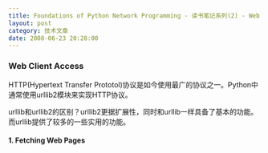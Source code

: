 ```yaml
---
title: Foundations of Python Network Programming - 读书笔记系列(2) - Web Services
layout: post
category: 技术文章
date: 2008-06-23 20:28:00
---
```


### Web Client Access

HTTP(Hypertext Transfer Prototol)协议是如今使用最广的协议之一。Python中通常使用urllib2模块来实现HTTP协议。

urllib和urllib2的区别？urllib2更据扩展性，同时和urllib一样具备了基本的功能。而urllib提供了较多的一些实用的功能。

#### 1. Fetching Web Pages

<div class="cnblogs_code"><!--

Code highlighting produced by Actipro CodeHighlighter (freeware)

http://www.CodeHighlighter.com/

-->![](http://www.cnblogs.com/Images/OutliningIndicators/None.gif)<span style="color: #0000ff;">import</span><span style="color: #000000;">&nbsp;sys,&nbsp;urllib2

![](http://www.cnblogs.com/Images/OutliningIndicators/None.gif)

![](http://www.cnblogs.com/Images/OutliningIndicators/None.gif)req&nbsp;</span><span style="color: #000000;">=</span><span style="color: #000000;">&nbsp;urllib2.Request(sys.argv[</span><span style="color: #000000;">1</span><span style="color: #000000;">])

![](http://www.cnblogs.com/Images/OutliningIndicators/None.gif)fd&nbsp;</span><span style="color: #000000;">=</span><span style="color: #000000;">&nbsp;urllib2.urlopen(req)

![](http://www.cnblogs.com/Images/OutliningIndicators/None.gif)</span><span style="color: #0000ff;">print</span><span style="color: #000000;">&nbsp;</span><span style="color: #800000;">"</span><span style="color: #800000;">Retrieved</span><span style="color: #800000;">"</span><span style="color: #000000;">,&nbsp;fd.geturl()

![](http://www.cnblogs.com/Images/OutliningIndicators/None.gif)info&nbsp;</span><span style="color: #000000;">=</span><span style="color: #000000;">&nbsp;fd.info()

![](http://www.cnblogs.com/Images/OutliningIndicators/None.gif)</span><span style="color: #0000ff;">for</span><span style="color: #000000;">&nbsp;key,&nbsp;value&nbsp;</span><span style="color: #0000ff;">in</span><span style="color: #000000;">&nbsp;info.items():

![](http://www.cnblogs.com/Images/OutliningIndicators/None.gif)&nbsp;&nbsp;&nbsp;&nbsp;</span><span style="color: #0000ff;">print</span><span style="color: #000000;">&nbsp;</span><span style="color: #800000;">"</span><span style="color: #800000;">%s&nbsp;=&nbsp;%s</span><span style="color: #800000;">"</span><span style="color: #000000;">&nbsp;</span><span style="color: #000000;">%</span><span style="color: #000000;">&nbsp;(key,&nbsp;value)</span></div>

urllib2.urlopen()返回的是一个File-like对象，因此可以调用read()方法，比如：

<div class="cnblogs_code"><!--

Code highlighting produced by Actipro CodeHighlighter (freeware)

http://www.CodeHighlighter.com/

-->![](http://www.cnblogs.com/Images/OutliningIndicators/None.gif)<span style="color: #0000ff;">import</span><span style="color: #000000;">&nbsp;sys,&nbsp;urllib2

![](http://www.cnblogs.com/Images/OutliningIndicators/None.gif)

![](http://www.cnblogs.com/Images/OutliningIndicators/None.gif)req&nbsp;</span><span style="color: #000000;">=</span><span style="color: #000000;">&nbsp;urllib2.Request(sys.argv[</span><span style="color: #000000;">1</span><span style="color: #000000;">])

![](http://www.cnblogs.com/Images/OutliningIndicators/None.gif)fd&nbsp;</span><span style="color: #000000;">=</span><span style="color: #000000;">&nbsp;urllib2.urlopen(req)

![](http://www.cnblogs.com/Images/OutliningIndicators/None.gif)</span><span style="color: #0000ff;">while</span><span style="color: #000000;">&nbsp;</span><span style="color: #000000;">1</span><span style="color: #000000;">:

![](http://www.cnblogs.com/Images/OutliningIndicators/None.gif)&nbsp;&nbsp;&nbsp;&nbsp;data&nbsp;</span><span style="color: #000000;">=</span><span style="color: #000000;">&nbsp;fd.read(</span><span style="color: #000000;">1024</span><span style="color: #000000;">)

![](http://www.cnblogs.com/Images/OutliningIndicators/None.gif)&nbsp;&nbsp;&nbsp;&nbsp;</span><span style="color: #0000ff;">if</span><span style="color: #000000;">&nbsp;</span><span style="color: #0000ff;">not</span><span style="color: #000000;">&nbsp;len(data):

![](http://www.cnblogs.com/Images/OutliningIndicators/None.gif)&nbsp;&nbsp;&nbsp;&nbsp;&nbsp;&nbsp;&nbsp;&nbsp;</span><span style="color: #0000ff;">break</span><span style="color: #000000;">

![](http://www.cnblogs.com/Images/OutliningIndicators/None.gif)&nbsp;&nbsp;&nbsp;&nbsp;sys.stdout.write(data)</span></div>

#### 
2. Authenticating

通常，某些网页需要HTTP安全性验证才能访问(SSL)，比如需要提供用户名和密码的信息。如果我们没有提供不要的信息去访问一个需要安全性验证的网页，将会返回一个HTTP401(Authorization Required)，urllib2模块能够处理这种情况，看下面的例子：

<div class="cnblogs_code"><!--

Code highlighting produced by Actipro CodeHighlighter (freeware)

http://www.CodeHighlighter.com/

-->![](http://www.cnblogs.com/Images/OutliningIndicators/None.gif)<span style="color: #0000ff;">import</span><span style="color: #000000;">&nbsp;sys,&nbsp;urllib2,&nbsp;getpass

![](http://www.cnblogs.com/Images/OutliningIndicators/None.gif)

![](http://www.cnblogs.com/Images/OutliningIndicators/None.gif)</span><span style="color: #0000ff;">class</span><span style="color: #000000;">&nbsp;TerminalPassword(urllib2.HTTPPasswordMgr):

![](http://www.cnblogs.com/Images/OutliningIndicators/None.gif)&nbsp;&nbsp;&nbsp;&nbsp;</span><span style="color: #0000ff;">def</span><span style="color: #000000;">&nbsp;find_user_password(self,&nbsp;realm,&nbsp;authuri):

![](http://www.cnblogs.com/Images/OutliningIndicators/None.gif)&nbsp;&nbsp;&nbsp;&nbsp;&nbsp;&nbsp;&nbsp;&nbsp;retval&nbsp;</span><span style="color: #000000;">=</span><span style="color: #000000;">&nbsp;urllib2.HTTPPasswordMgr.find_user_password(self,&nbsp;realm,

![](http://www.cnblogs.com/Images/OutliningIndicators/None.gif)&nbsp;&nbsp;&nbsp;&nbsp;&nbsp;&nbsp;&nbsp;&nbsp;&nbsp;&nbsp;&nbsp;&nbsp;&nbsp;&nbsp;&nbsp;&nbsp;&nbsp;&nbsp;&nbsp;&nbsp;&nbsp;&nbsp;&nbsp;&nbsp;&nbsp;&nbsp;&nbsp;&nbsp;&nbsp;&nbsp;&nbsp;&nbsp;&nbsp;&nbsp;&nbsp;&nbsp;&nbsp;&nbsp;&nbsp;&nbsp;&nbsp;&nbsp;&nbsp;&nbsp;&nbsp;&nbsp;&nbsp;&nbsp;&nbsp;&nbsp;&nbsp;&nbsp;&nbsp;&nbsp;&nbsp;&nbsp;&nbsp;&nbsp;&nbsp;&nbsp;authuri)

![](http://www.cnblogs.com/Images/OutliningIndicators/None.gif)&nbsp;&nbsp;&nbsp;&nbsp;&nbsp;&nbsp;&nbsp;&nbsp;</span><span style="color: #0000ff;">if</span><span style="color: #000000;">&nbsp;retval[0]&nbsp;</span><span style="color: #000000;">==</span><span style="color: #000000;">&nbsp;None&nbsp;</span><span style="color: #0000ff;">and</span><span style="color: #000000;">&nbsp;retval[</span><span style="color: #000000;">1</span><span style="color: #000000;">]&nbsp;</span><span style="color: #000000;">==</span><span style="color: #000000;">&nbsp;None:

![](http://www.cnblogs.com/Images/OutliningIndicators/None.gif)&nbsp;&nbsp;&nbsp;&nbsp;&nbsp;&nbsp;&nbsp;&nbsp;&nbsp;&nbsp;&nbsp;&nbsp;</span><span style="color: #008000;">#</span><span style="color: #008000;">&nbsp;Did&nbsp;not&nbsp;find&nbsp;it&nbsp;in&nbsp;stored&nbsp;values;&nbsp;prompt&nbsp;user.</span><span style="color: #008000;">

![](http://www.cnblogs.com/Images/OutliningIndicators/None.gif)</span><span style="color: #000000;">&nbsp;&nbsp;&nbsp;&nbsp;&nbsp;&nbsp;&nbsp;&nbsp;&nbsp;&nbsp;&nbsp;&nbsp;sys.stdout.write(</span><span style="color: #800000;">"</span><span style="color: #800000;">Login&nbsp;required&nbsp;for&nbsp;%s&nbsp;at&nbsp;%s\n</span><span style="color: #800000;">"</span><span style="color: #000000;">&nbsp;</span><span style="color: #000000;">%</span><span style="color: #000000;">&nbsp;\

![](http://www.cnblogs.com/Images/OutliningIndicators/None.gif)&nbsp;&nbsp;&nbsp;&nbsp;&nbsp;&nbsp;&nbsp;&nbsp;&nbsp;&nbsp;&nbsp;&nbsp;&nbsp;&nbsp;&nbsp;&nbsp;&nbsp;&nbsp;&nbsp;&nbsp;&nbsp;&nbsp;&nbsp;&nbsp;&nbsp;&nbsp;&nbsp;&nbsp;&nbsp;(realm,&nbsp;authuri))

![](http://www.cnblogs.com/Images/OutliningIndicators/None.gif)&nbsp;&nbsp;&nbsp;&nbsp;&nbsp;&nbsp;&nbsp;&nbsp;&nbsp;&nbsp;&nbsp;&nbsp;sys.stdout.write(</span><span style="color: #800000;">"</span><span style="color: #800000;">Username:&nbsp;</span><span style="color: #800000;">"</span><span style="color: #000000;">)

![](http://www.cnblogs.com/Images/OutliningIndicators/None.gif)&nbsp;&nbsp;&nbsp;&nbsp;&nbsp;&nbsp;&nbsp;&nbsp;&nbsp;&nbsp;&nbsp;&nbsp;username&nbsp;</span><span style="color: #000000;">=</span><span style="color: #000000;">&nbsp;sys.stdin.readline().rstrip()

![](http://www.cnblogs.com/Images/OutliningIndicators/None.gif)&nbsp;&nbsp;&nbsp;&nbsp;&nbsp;&nbsp;&nbsp;&nbsp;&nbsp;&nbsp;&nbsp;&nbsp;password&nbsp;</span><span style="color: #000000;">=</span><span style="color: #000000;">&nbsp;getpass.getpass().rstrip()

![](http://www.cnblogs.com/Images/OutliningIndicators/None.gif)&nbsp;&nbsp;&nbsp;&nbsp;&nbsp;&nbsp;&nbsp;&nbsp;&nbsp;&nbsp;&nbsp;&nbsp;</span><span style="color: #0000ff;">return</span><span style="color: #000000;">&nbsp;(username,&nbsp;password)

![](http://www.cnblogs.com/Images/OutliningIndicators/None.gif)&nbsp;&nbsp;&nbsp;&nbsp;&nbsp;&nbsp;&nbsp;&nbsp;</span><span style="color: #0000ff;">else</span><span style="color: #000000;">:

![](http://www.cnblogs.com/Images/OutliningIndicators/None.gif)&nbsp;&nbsp;&nbsp;&nbsp;&nbsp;&nbsp;&nbsp;&nbsp;&nbsp;&nbsp;&nbsp;&nbsp;</span><span style="color: #0000ff;">return</span><span style="color: #000000;">&nbsp;retval

![](http://www.cnblogs.com/Images/OutliningIndicators/None.gif)

![](http://www.cnblogs.com/Images/OutliningIndicators/None.gif)req&nbsp;</span><span style="color: #000000;">=</span><span style="color: #000000;">&nbsp;urllib2.Request(sys.argv[</span><span style="color: #000000;">1</span><span style="color: #000000;">])

![](http://www.cnblogs.com/Images/OutliningIndicators/None.gif)opener&nbsp;</span><span style="color: #000000;">=</span><span style="color: #000000;">&nbsp;urllib2.build_opener(urllib2.HTTPBasicAuthHandler(TerminalPassword()))

![](http://www.cnblogs.com/Images/OutliningIndicators/None.gif)fd&nbsp;</span><span style="color: #000000;">=</span><span style="color: #000000;">&nbsp;opener.open(req)

![](http://www.cnblogs.com/Images/OutliningIndicators/None.gif)</span><span style="color: #0000ff;">print</span><span style="color: #000000;">&nbsp;</span><span style="color: #800000;">"</span><span style="color: #800000;">Retrieved</span><span style="color: #800000;">"</span><span style="color: #000000;">,&nbsp;fd.geturl()

![](http://www.cnblogs.com/Images/OutliningIndicators/None.gif)info&nbsp;</span><span style="color: #000000;">=</span><span style="color: #000000;">&nbsp;fd.info()

![](http://www.cnblogs.com/Images/OutliningIndicators/None.gif)</span><span style="color: #0000ff;">for</span><span style="color: #000000;">&nbsp;key,&nbsp;value&nbsp;</span><span style="color: #0000ff;">in</span><span style="color: #000000;">&nbsp;info.items():

![](http://www.cnblogs.com/Images/OutliningIndicators/None.gif)&nbsp;&nbsp;&nbsp;&nbsp;</span><span style="color: #0000ff;">print</span><span style="color: #000000;">&nbsp;</span><span style="color: #800000;">"</span><span style="color: #800000;">%s&nbsp;=&nbsp;%s</span><span style="color: #800000;">"</span><span style="color: #000000;">&nbsp;</span><span style="color: #000000;">%</span><span style="color: #000000;">&nbsp;(key,&nbsp;value)</span></div>

仔细分析一下上面的代码，第一步还是一样调用了Request()方法，第二步使用了urlib2.build_opener()方法创建一个opener，里面的参数是类似委托类型，当网页需要安全性验证时，HTTPBasicAuthHandler将会自动调用委托的方法TerminalPassword，而这个TerminalPassword是一个继承自urllib2.HTTPPasswordMgr的类，用于在需要用户名和密码时提供相应的信息。其实，在我们的第一个例子中（不需要安全性验证的例子），build_opener()在urlopen()的内部自动被调用了，传的参数为空，因为网页不需要安全性验证。

#### 
3. Submitting Form Data -- Get

提交表单数据其实有很多种，本书提到了是两种：Get和Post，其实还有比如：Put方式（不知道Python里有没有提供）。先来看Get方式，Get方式是直接把要提交的数据放在URL里的，每个参数之间用&amp;号隔开。看下面的代码：

<div class="cnblogs_code"><!--

Code highlighting produced by Actipro CodeHighlighter (freeware)

http://www.CodeHighlighter.com/

-->![](http://www.cnblogs.com/Images/OutliningIndicators/None.gif)<span style="color: #0000ff;">import</span><span style="color: #000000;">&nbsp;sys,&nbsp;urllib2,&nbsp;urllib

![](http://www.cnblogs.com/Images/OutliningIndicators/None.gif)

![](http://www.cnblogs.com/Images/OutliningIndicators/None.gif)</span><span style="color: #0000ff;">def</span><span style="color: #000000;">&nbsp;addGETdata(url,&nbsp;data):

![](http://www.cnblogs.com/Images/OutliningIndicators/None.gif)&nbsp;&nbsp;&nbsp;&nbsp;</span><span style="color: #800000;">"""</span><span style="color: #800000;">Adds&nbsp;data&nbsp;to&nbsp;url.&nbsp;&nbsp;Data&nbsp;should&nbsp;be&nbsp;a&nbsp;list&nbsp;or&nbsp;tuple&nbsp;consisting&nbsp;of&nbsp;2-item

![](http://www.cnblogs.com/Images/OutliningIndicators/None.gif)&nbsp;&nbsp;&nbsp;&nbsp;lists&nbsp;or&nbsp;tuples&nbsp;of&nbsp;the&nbsp;form:&nbsp;(key,&nbsp;value).

![](http://www.cnblogs.com/Images/OutliningIndicators/None.gif)

![](http://www.cnblogs.com/Images/OutliningIndicators/None.gif)&nbsp;&nbsp;&nbsp;&nbsp;Items&nbsp;that&nbsp;have&nbsp;no&nbsp;key&nbsp;should&nbsp;have&nbsp;key&nbsp;set&nbsp;to&nbsp;None.

![](http://www.cnblogs.com/Images/OutliningIndicators/None.gif)

![](http://www.cnblogs.com/Images/OutliningIndicators/None.gif)&nbsp;&nbsp;&nbsp;&nbsp;A&nbsp;given&nbsp;key&nbsp;may&nbsp;occur&nbsp;more&nbsp;than&nbsp;once.

![](http://www.cnblogs.com/Images/OutliningIndicators/None.gif)&nbsp;&nbsp;&nbsp;&nbsp;</span><span style="color: #800000;">"""</span><span style="color: #000000;">

![](http://www.cnblogs.com/Images/OutliningIndicators/None.gif)&nbsp;&nbsp;&nbsp;&nbsp;</span><span style="color: #0000ff;">return</span><span style="color: #000000;">&nbsp;url&nbsp;</span><span style="color: #000000;">+</span><span style="color: #000000;">&nbsp;</span><span style="color: #800000;">'</span><span style="color: #800000;">?</span><span style="color: #800000;">'</span><span style="color: #000000;">&nbsp;</span><span style="color: #000000;">+</span><span style="color: #000000;">&nbsp;urllib.urlencode(data)

![](http://www.cnblogs.com/Images/OutliningIndicators/None.gif)

![](http://www.cnblogs.com/Images/OutliningIndicators/None.gif)zipcode&nbsp;</span><span style="color: #000000;">=</span><span style="color: #000000;">&nbsp;sys.argv[</span><span style="color: #000000;">1</span><span style="color: #000000;">]

![](http://www.cnblogs.com/Images/OutliningIndicators/None.gif)url&nbsp;</span><span style="color: #000000;">=</span><span style="color: #000000;">&nbsp;addGETdata(</span><span style="color: #800000;">'</span><span style="color: #800000;">http://www.wunderground.com/cgi-bin/findweather/getForecast</span><span style="color: #800000;">'</span><span style="color: #000000;">,

![](http://www.cnblogs.com/Images/OutliningIndicators/None.gif)&nbsp;&nbsp;&nbsp;&nbsp;&nbsp;&nbsp;&nbsp;&nbsp;&nbsp;&nbsp;&nbsp;&nbsp;&nbsp;&nbsp;&nbsp;&nbsp;&nbsp;[(</span><span style="color: #800000;">'</span><span style="color: #800000;">query</span><span style="color: #800000;">'</span><span style="color: #000000;">,&nbsp;zipcode)])

![](http://www.cnblogs.com/Images/OutliningIndicators/None.gif)</span><span style="color: #0000ff;">print</span><span style="color: #000000;">&nbsp;</span><span style="color: #800000;">"</span><span style="color: #800000;">Using&nbsp;URL</span><span style="color: #800000;">"</span><span style="color: #000000;">,&nbsp;url

![](http://www.cnblogs.com/Images/OutliningIndicators/None.gif)req&nbsp;</span><span style="color: #000000;">=</span><span style="color: #000000;">&nbsp;urllib2.Request(url)

![](http://www.cnblogs.com/Images/OutliningIndicators/None.gif)fd&nbsp;</span><span style="color: #000000;">=</span><span style="color: #000000;">&nbsp;urllib2.urlopen(req)

![](http://www.cnblogs.com/Images/OutliningIndicators/None.gif)</span><span style="color: #0000ff;">while</span><span style="color: #000000;">&nbsp;</span><span style="color: #000000;">1</span><span style="color: #000000;">:

![](http://www.cnblogs.com/Images/OutliningIndicators/None.gif)&nbsp;&nbsp;&nbsp;&nbsp;data&nbsp;</span><span style="color: #000000;">=</span><span style="color: #000000;">&nbsp;fd.read(</span><span style="color: #000000;">1024</span><span style="color: #000000;">)

![](http://www.cnblogs.com/Images/OutliningIndicators/None.gif)&nbsp;&nbsp;&nbsp;&nbsp;</span><span style="color: #0000ff;">if</span><span style="color: #000000;">&nbsp;</span><span style="color: #0000ff;">not</span><span style="color: #000000;">&nbsp;len(data):

![](http://www.cnblogs.com/Images/OutliningIndicators/None.gif)&nbsp;&nbsp;&nbsp;&nbsp;&nbsp;&nbsp;&nbsp;&nbsp;</span><span style="color: #0000ff;">break</span><span style="color: #000000;">

![](http://www.cnblogs.com/Images/OutliningIndicators/None.gif)&nbsp;&nbsp;&nbsp;&nbsp;sys.stdout.write(data)</span></div>

#### 
4. Submitting From Data -- Post

Post方式是把要提交的数据单独放在一个地方而不是简单的放在URL中，主要用于发送一些比较大的数据。使用起来其实也很简单，如下：

<div class="cnblogs_code"><!--

Code highlighting produced by Actipro CodeHighlighter (freeware)

http://www.CodeHighlighter.com/

-->![](http://www.cnblogs.com/Images/OutliningIndicators/None.gif)<span style="color: #0000ff;">import</span><span style="color: #000000;">&nbsp;sys,&nbsp;urllib2,&nbsp;urllib

![](http://www.cnblogs.com/Images/OutliningIndicators/None.gif)

![](http://www.cnblogs.com/Images/OutliningIndicators/None.gif)zipcode&nbsp;</span><span style="color: #000000;">=</span><span style="color: #000000;">&nbsp;sys.argv[</span><span style="color: #000000;">1</span><span style="color: #000000;">]

![](http://www.cnblogs.com/Images/OutliningIndicators/None.gif)url&nbsp;</span><span style="color: #000000;">=</span><span style="color: #000000;">&nbsp;</span><span style="color: #800000;">'</span><span style="color: #800000;">http://www.wunderground.com/cgi-bin/findweather/getForecast</span><span style="color: #800000;">'</span><span style="color: #000000;">

![](http://www.cnblogs.com/Images/OutliningIndicators/None.gif)data&nbsp;</span><span style="color: #000000;">=</span><span style="color: #000000;">&nbsp;urllib.urlencode([(</span><span style="color: #800000;">'</span><span style="color: #800000;">query</span><span style="color: #800000;">'</span><span style="color: #000000;">,&nbsp;zipcode)])

![](http://www.cnblogs.com/Images/OutliningIndicators/None.gif)req&nbsp;</span><span style="color: #000000;">=</span><span style="color: #000000;">&nbsp;urllib2.Request(url)

![](http://www.cnblogs.com/Images/OutliningIndicators/None.gif)fd&nbsp;</span><span style="color: #000000;">=</span><span style="color: #000000;">&nbsp;urllib2.urlopen(req,&nbsp;data)

![](http://www.cnblogs.com/Images/OutliningIndicators/None.gif)</span><span style="color: #0000ff;">while</span><span style="color: #000000;">&nbsp;</span><span style="color: #000000;">1</span><span style="color: #000000;">:

![](http://www.cnblogs.com/Images/OutliningIndicators/None.gif)&nbsp;&nbsp;&nbsp;&nbsp;data&nbsp;</span><span style="color: #000000;">=</span><span style="color: #000000;">&nbsp;fd.read(</span><span style="color: #000000;">1024</span><span style="color: #000000;">)

![](http://www.cnblogs.com/Images/OutliningIndicators/None.gif)&nbsp;&nbsp;&nbsp;&nbsp;</span><span style="color: #0000ff;">if</span><span style="color: #000000;">&nbsp;</span><span style="color: #0000ff;">not</span><span style="color: #000000;">&nbsp;len(data):

![](http://www.cnblogs.com/Images/OutliningIndicators/None.gif)&nbsp;&nbsp;&nbsp;&nbsp;&nbsp;&nbsp;&nbsp;&nbsp;</span><span style="color: #0000ff;">break</span><span style="color: #000000;">

![](http://www.cnblogs.com/Images/OutliningIndicators/None.gif)&nbsp;&nbsp;&nbsp;&nbsp;sys.stdout.write(data)</span></div>
注意到，Get和Post方式都需要把要传输的数据encode，都是调用了urllib.urlencode()方法，其实这个方法只是将你要传输的数据的Key和Value用一些符号连接起来，比如连接成下面的样子：

<div class="cnblogs_code"><!--

Code highlighting produced by Actipro CodeHighlighter (freeware)

http://www.CodeHighlighter.com/

-->![](http://www.cnblogs.com/Images/OutliningIndicators/None.gif)<span style="color: #000000;">username</span><span style="color: #000000;">=</span><span style="color: #000000;">abc</span><span style="color: #000000;">&amp;</span><span style="color: #000000;">search</span><span style="color: #000000;">=</span><span style="color: #000000;">whoareyou</span></div>
Get和Post使用起来的不同之处在于urllib2.urlopen()上，Post使用了两个参数。

#### 
5. Catching Connection Errors

连接一个地址时，假如主机不存在，域名错误等等，会返回一些错误的信息，比如：404(File Not Found)。而urllib2.URLError可以捕捉连接时的任何异常。然后，HTTP的一些异常信息通常伴随着一些描述性的文档，当我们只是要捕捉这样的异常，同时获取异常的内部信息时，可以使用urllib2.HTTPError来捕获，urllib2.HTTPError是urllib2.URLError的子类，它是一个file-like对象，因此可以直接用read()方法读取内部信息。下面的例子：

<div class="cnblogs_code"><!--

Code highlighting produced by Actipro CodeHighlighter (freeware)

http://www.CodeHighlighter.com/

-->![](http://www.cnblogs.com/Images/OutliningIndicators/None.gif)<span style="color: #0000ff;">import</span><span style="color: #000000;">&nbsp;sys,&nbsp;urllib2

![](http://www.cnblogs.com/Images/OutliningIndicators/None.gif)

![](http://www.cnblogs.com/Images/OutliningIndicators/None.gif)req&nbsp;</span><span style="color: #000000;">=</span><span style="color: #000000;">&nbsp;urllib2.Request(sys.argv[</span><span style="color: #000000;">1</span><span style="color: #000000;">])

![](http://www.cnblogs.com/Images/OutliningIndicators/None.gif)

![](http://www.cnblogs.com/Images/OutliningIndicators/None.gif)</span><span style="color: #0000ff;">try</span><span style="color: #000000;">:

![](http://www.cnblogs.com/Images/OutliningIndicators/None.gif)&nbsp;&nbsp;&nbsp;&nbsp;fd&nbsp;</span><span style="color: #000000;">=</span><span style="color: #000000;">&nbsp;urllib2.urlopen(req)

![](http://www.cnblogs.com/Images/OutliningIndicators/None.gif)</span><span style="color: #0000ff;">except</span><span style="color: #000000;">&nbsp;urllib2.HTTPError,&nbsp;e:

![](http://www.cnblogs.com/Images/OutliningIndicators/None.gif)&nbsp;&nbsp;&nbsp;&nbsp;</span><span style="color: #0000ff;">print</span><span style="color: #000000;">&nbsp;</span><span style="color: #800000;">"</span><span style="color: #800000;">Error&nbsp;retrieving&nbsp;data:</span><span style="color: #800000;">"</span><span style="color: #000000;">,&nbsp;e

![](http://www.cnblogs.com/Images/OutliningIndicators/None.gif)&nbsp;&nbsp;&nbsp;&nbsp;</span><span style="color: #0000ff;">print</span><span style="color: #000000;">&nbsp;</span><span style="color: #800000;">"</span><span style="color: #800000;">Server&nbsp;errror&nbsp;document&nbsp;follows:\n</span><span style="color: #800000;">"</span><span style="color: #000000;">

![](http://www.cnblogs.com/Images/OutliningIndicators/None.gif)&nbsp;&nbsp;&nbsp;&nbsp;</span><span style="color: #0000ff;">print</span><span style="color: #000000;">&nbsp;e.read()

![](http://www.cnblogs.com/Images/OutliningIndicators/None.gif)&nbsp;&nbsp;&nbsp;&nbsp;sys.exit(</span><span style="color: #000000;">1</span><span style="color: #000000;">)

![](http://www.cnblogs.com/Images/OutliningIndicators/None.gif)</span><span style="color: #0000ff;">except</span><span style="color: #000000;">&nbsp;urllib2.URLError,&nbsp;e:

![](http://www.cnblogs.com/Images/OutliningIndicators/None.gif)&nbsp;&nbsp;&nbsp;&nbsp;</span><span style="color: #0000ff;">print</span><span style="color: #000000;">&nbsp;</span><span style="color: #800000;">"</span><span style="color: #800000;">Error&nbsp;retrieving&nbsp;data:</span><span style="color: #800000;">"</span><span style="color: #000000;">,&nbsp;e

![](http://www.cnblogs.com/Images/OutliningIndicators/None.gif)&nbsp;&nbsp;&nbsp;&nbsp;sys.exit(</span><span style="color: #000000;">2</span><span style="color: #000000;">)

![](http://www.cnblogs.com/Images/OutliningIndicators/None.gif)

![](http://www.cnblogs.com/Images/OutliningIndicators/None.gif)</span><span style="color: #0000ff;">print</span><span style="color: #000000;">&nbsp;</span><span style="color: #800000;">"</span><span style="color: #800000;">Retrieved</span><span style="color: #800000;">"</span><span style="color: #000000;">,&nbsp;fd.geturl()

![](http://www.cnblogs.com/Images/OutliningIndicators/None.gif)info&nbsp;</span><span style="color: #000000;">=</span><span style="color: #000000;">&nbsp;fd.info()

![](http://www.cnblogs.com/Images/OutliningIndicators/None.gif)</span><span style="color: #0000ff;">for</span><span style="color: #000000;">&nbsp;key,&nbsp;value&nbsp;</span><span style="color: #0000ff;">in</span><span style="color: #000000;">&nbsp;info.items():

![](http://www.cnblogs.com/Images/OutliningIndicators/None.gif)&nbsp;&nbsp;&nbsp;&nbsp;</span><span style="color: #0000ff;">print</span><span style="color: #000000;">&nbsp;</span><span style="color: #800000;">"</span><span style="color: #800000;">%s&nbsp;=&nbsp;%s</span><span style="color: #800000;">"</span><span style="color: #000000;">&nbsp;</span><span style="color: #000000;">%</span><span style="color: #000000;">&nbsp;(key,&nbsp;value)</span></div>
假如出现HTTP Error，你将会输出如下信息：

![](http://www.cnblogs.com/images/cnblogs_com/coderzh/HTTPError.JPG)

#### 6. Cathing Data Errors

前面是捕捉了连接时的异常，同样，在读数据或写数据时，也会发生异常。有两种情况：一是当使用read()时，连接出现异常(communication error)，会抛出socket.error，这时我们捕获这个异常就可以了。二是读取的文件读到一半意外被中断，比如服务器的某个程序崩溃了，这时，连接会被正常的关闭，你接受不到任何异常的信息。这时，你就必须从header里找Content-Length，然后和自己接收的数据大小进行比较。（Content-Length在其他非HTTP协议中通常是没有的）

<div class="cnblogs_code"><!--

Code highlighting produced by Actipro CodeHighlighter (freeware)

http://www.CodeHighlighter.com/

-->![](http://www.cnblogs.com/Images/OutliningIndicators/None.gif)<span style="color: #0000ff;">import</span><span style="color: #000000;">&nbsp;sys,&nbsp;urllib2,&nbsp;socket

![](http://www.cnblogs.com/Images/OutliningIndicators/None.gif)

![](http://www.cnblogs.com/Images/OutliningIndicators/None.gif)req&nbsp;</span><span style="color: #000000;">=</span><span style="color: #000000;">&nbsp;urllib2.Request(sys.argv[</span><span style="color: #000000;">1</span><span style="color: #000000;">])

![](http://www.cnblogs.com/Images/OutliningIndicators/None.gif)

![](http://www.cnblogs.com/Images/OutliningIndicators/None.gif)</span><span style="color: #0000ff;">try</span><span style="color: #000000;">:

![](http://www.cnblogs.com/Images/OutliningIndicators/None.gif)&nbsp;&nbsp;&nbsp;&nbsp;fd&nbsp;</span><span style="color: #000000;">=</span><span style="color: #000000;">&nbsp;urllib2.urlopen(req)

![](http://www.cnblogs.com/Images/OutliningIndicators/None.gif)</span><span style="color: #0000ff;">except</span><span style="color: #000000;">&nbsp;urllib2.HTTPError,&nbsp;e:

![](http://www.cnblogs.com/Images/OutliningIndicators/None.gif)&nbsp;&nbsp;&nbsp;&nbsp;</span><span style="color: #0000ff;">print</span><span style="color: #000000;">&nbsp;</span><span style="color: #800000;">"</span><span style="color: #800000;">Error&nbsp;retrieving&nbsp;data:</span><span style="color: #800000;">"</span><span style="color: #000000;">,&nbsp;e

![](http://www.cnblogs.com/Images/OutliningIndicators/None.gif)&nbsp;&nbsp;&nbsp;&nbsp;</span><span style="color: #0000ff;">print</span><span style="color: #000000;">&nbsp;</span><span style="color: #800000;">"</span><span style="color: #800000;">Server&nbsp;errror&nbsp;document&nbsp;follows:\n</span><span style="color: #800000;">"</span><span style="color: #000000;">

![](http://www.cnblogs.com/Images/OutliningIndicators/None.gif)&nbsp;&nbsp;&nbsp;&nbsp;</span><span style="color: #0000ff;">print</span><span style="color: #000000;">&nbsp;e.read()

![](http://www.cnblogs.com/Images/OutliningIndicators/None.gif)&nbsp;&nbsp;&nbsp;&nbsp;sys.exit(</span><span style="color: #000000;">1</span><span style="color: #000000;">)

![](http://www.cnblogs.com/Images/OutliningIndicators/None.gif)</span><span style="color: #0000ff;">except</span><span style="color: #000000;">&nbsp;urllib2.URLError,&nbsp;e:

![](http://www.cnblogs.com/Images/OutliningIndicators/None.gif)&nbsp;&nbsp;&nbsp;&nbsp;</span><span style="color: #0000ff;">print</span><span style="color: #000000;">&nbsp;</span><span style="color: #800000;">"</span><span style="color: #800000;">Error&nbsp;retrieving&nbsp;data:</span><span style="color: #800000;">"</span><span style="color: #000000;">,&nbsp;e

![](http://www.cnblogs.com/Images/OutliningIndicators/None.gif)&nbsp;&nbsp;&nbsp;&nbsp;sys.exit(</span><span style="color: #000000;">2</span><span style="color: #000000;">)

![](http://www.cnblogs.com/Images/OutliningIndicators/None.gif)

![](http://www.cnblogs.com/Images/OutliningIndicators/None.gif)</span><span style="color: #0000ff;">print</span><span style="color: #000000;">&nbsp;</span><span style="color: #800000;">"</span><span style="color: #800000;">Retrieved</span><span style="color: #800000;">"</span><span style="color: #000000;">,&nbsp;fd.geturl()

![](http://www.cnblogs.com/Images/OutliningIndicators/None.gif)

![](http://www.cnblogs.com/Images/OutliningIndicators/None.gif)bytesread&nbsp;</span><span style="color: #000000;">=</span><span style="color: #000000;">&nbsp;0

![](http://www.cnblogs.com/Images/OutliningIndicators/None.gif)

![](http://www.cnblogs.com/Images/OutliningIndicators/None.gif)</span><span style="color: #0000ff;">while</span><span style="color: #000000;">&nbsp;</span><span style="color: #000000;">1</span><span style="color: #000000;">:

![](http://www.cnblogs.com/Images/OutliningIndicators/None.gif)&nbsp;&nbsp;&nbsp;&nbsp;</span><span style="color: #0000ff;">try</span><span style="color: #000000;">:

![](http://www.cnblogs.com/Images/OutliningIndicators/None.gif)&nbsp;&nbsp;&nbsp;&nbsp;&nbsp;&nbsp;&nbsp;&nbsp;data&nbsp;</span><span style="color: #000000;">=</span><span style="color: #000000;">&nbsp;fd.read(</span><span style="color: #000000;">1024</span><span style="color: #000000;">)

![](http://www.cnblogs.com/Images/OutliningIndicators/None.gif)&nbsp;&nbsp;&nbsp;&nbsp;</span><span style="color: #0000ff;">except</span><span style="color: #000000;">&nbsp;socket.error,&nbsp;e:

![](http://www.cnblogs.com/Images/OutliningIndicators/None.gif)&nbsp;&nbsp;&nbsp;&nbsp;&nbsp;&nbsp;&nbsp;&nbsp;</span><span style="color: #0000ff;">print</span><span style="color: #000000;">&nbsp;</span><span style="color: #800000;">"</span><span style="color: #800000;">Error&nbsp;reading&nbsp;data:</span><span style="color: #800000;">"</span><span style="color: #000000;">,&nbsp;e

![](http://www.cnblogs.com/Images/OutliningIndicators/None.gif)&nbsp;&nbsp;&nbsp;&nbsp;&nbsp;&nbsp;&nbsp;&nbsp;sys.exit(</span><span style="color: #000000;">3</span><span style="color: #000000;">)

![](http://www.cnblogs.com/Images/OutliningIndicators/None.gif)

![](http://www.cnblogs.com/Images/OutliningIndicators/None.gif)&nbsp;&nbsp;&nbsp;&nbsp;</span><span style="color: #0000ff;">if</span><span style="color: #000000;">&nbsp;</span><span style="color: #0000ff;">not</span><span style="color: #000000;">&nbsp;len(data):

![](http://www.cnblogs.com/Images/OutliningIndicators/None.gif)&nbsp;&nbsp;&nbsp;&nbsp;&nbsp;&nbsp;&nbsp;&nbsp;</span><span style="color: #0000ff;">break</span><span style="color: #000000;">

![](http://www.cnblogs.com/Images/OutliningIndicators/None.gif)&nbsp;&nbsp;&nbsp;&nbsp;bytesread&nbsp;</span><span style="color: #000000;">+=</span><span style="color: #000000;">&nbsp;len(data)

![](http://www.cnblogs.com/Images/OutliningIndicators/None.gif)&nbsp;&nbsp;&nbsp;&nbsp;sys.stdout.write(data)

![](http://www.cnblogs.com/Images/OutliningIndicators/None.gif)

![](http://www.cnblogs.com/Images/OutliningIndicators/None.gif)</span><span style="color: #0000ff;">if</span><span style="color: #000000;">&nbsp;fd.info().has_key(</span><span style="color: #800000;">'</span><span style="color: #800000;">Content-Length</span><span style="color: #800000;">'</span><span style="color: #000000;">)&nbsp;</span><span style="color: #0000ff;">and</span><span style="color: #000000;">&nbsp;\

![](http://www.cnblogs.com/Images/OutliningIndicators/None.gif)&nbsp;&nbsp;&nbsp;long(fd.info()[</span><span style="color: #800000;">'</span><span style="color: #800000;">Content-Length</span><span style="color: #800000;">'</span><span style="color: #000000;">])&nbsp;</span><span style="color: #000000;">!=</span><span style="color: #000000;">&nbsp;long(bytesread):

![](http://www.cnblogs.com/Images/OutliningIndicators/None.gif)&nbsp;&nbsp;&nbsp;&nbsp;</span><span style="color: #0000ff;">print</span><span style="color: #000000;">&nbsp;</span><span style="color: #800000;">"</span><span style="color: #800000;">Expected&nbsp;a&nbsp;document&nbsp;of&nbsp;size&nbsp;%d,&nbsp;but&nbsp;read&nbsp;%d&nbsp;bytes</span><span style="color: #800000;">"</span><span style="color: #000000;">&nbsp;</span><span style="color: #000000;">%</span><span style="color: #000000;">&nbsp;\

![](http://www.cnblogs.com/Images/OutliningIndicators/None.gif)&nbsp;&nbsp;&nbsp;&nbsp;&nbsp;&nbsp;&nbsp;&nbsp;&nbsp;&nbsp;(long(fd.info()[</span><span style="color: #800000;">'</span><span style="color: #800000;">Content-Length</span><span style="color: #800000;">'</span><span style="color: #000000;">]),&nbsp;bytesread)

![](http://www.cnblogs.com/Images/OutliningIndicators/None.gif)&nbsp;&nbsp;&nbsp;&nbsp;sys.exit(</span><span style="color: #000000;">4</span><span style="color: #000000;">)</span></div>
注意到上面我们使用的sys.exit()，几个地方使用了不同的参数：1，2，3，4，这些是退出代码，通常当退出代码是0时表示程序是正常退出的，其他的任何的都是不正常退出的。我们在上面使用了其他退出代码是为了能让调用我们脚本的程序更方便的得到我们的脚本退出的信息。

urllib2模块不仅仅支持HTTP协议，同样支持其他非HTTP协议，比如FTP。不同的是，比如FTP协议你不会在有header的信息，因此你当你调用info()函数时会出错的。不过通常情况下，使用urllib2来进行其他非HTTP协议也是非常方便的，基本上不需要再额外做什么，比如最前面第二个例子，我们讲传入的参数设置为FTP地址，同样使用。

<div class="cnblogs_code"><!--

Code highlighting produced by Actipro CodeHighlighter (freeware)

http://www.CodeHighlighter.com/

-->![](http://www.cnblogs.com/Images/OutliningIndicators/None.gif)<span style="color: #0000ff;">import</span><span style="color: #000000;">&nbsp;sys,&nbsp;urllib2

![](http://www.cnblogs.com/Images/OutliningIndicators/None.gif)

![](http://www.cnblogs.com/Images/OutliningIndicators/None.gif)req&nbsp;</span><span style="color: #000000;">=</span><span style="color: #000000;">&nbsp;urllib2.Request(sys.argv[</span><span style="color: #000000;">1</span><span style="color: #000000;">])

![](http://www.cnblogs.com/Images/OutliningIndicators/None.gif)fd&nbsp;</span><span style="color: #000000;">=</span><span style="color: #000000;">&nbsp;urllib2.urlopen(req)

![](http://www.cnblogs.com/Images/OutliningIndicators/None.gif)</span><span style="color: #0000ff;">while</span><span style="color: #000000;">&nbsp;</span><span style="color: #000000;">1</span><span style="color: #000000;">:

![](http://www.cnblogs.com/Images/OutliningIndicators/None.gif)&nbsp;&nbsp;&nbsp;&nbsp;data&nbsp;</span><span style="color: #000000;">=</span><span style="color: #000000;">&nbsp;fd.read(</span><span style="color: #000000;">1024</span><span style="color: #000000;">)

![](http://www.cnblogs.com/Images/OutliningIndicators/None.gif)&nbsp;&nbsp;&nbsp;&nbsp;</span><span style="color: #0000ff;">if</span><span style="color: #000000;">&nbsp;</span><span style="color: #0000ff;">not</span><span style="color: #000000;">&nbsp;len(data):

![](http://www.cnblogs.com/Images/OutliningIndicators/None.gif)&nbsp;&nbsp;&nbsp;&nbsp;&nbsp;&nbsp;&nbsp;&nbsp;</span><span style="color: #0000ff;">break</span><span style="color: #000000;">

![](http://www.cnblogs.com/Images/OutliningIndicators/None.gif)&nbsp;&nbsp;&nbsp;&nbsp;sys.stdout.write(data)</span></div>
运行如下：

![](http://www.cnblogs.com/images/cnblogs_com/coderzh/FTP.JPG)
